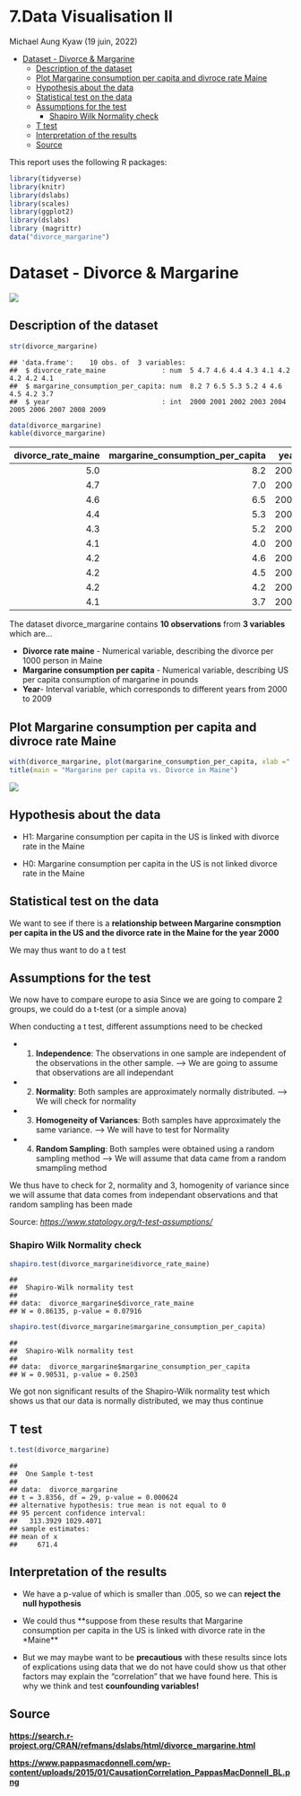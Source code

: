 7.Data Visualisation II
================
Michael Aung Kyaw
(19 juin, 2022)

-   [Dataset - Divorce & Margarine](#dataset---divorce--margarine)
    -   [Description of the dataset](#description-of-the-dataset)
    -   [Plot Margarine consumption per capita and divroce rate
        Maine](#plot-margarine-consumption-per-capita-and-divroce-rate-maine)
    -   [Hypothesis about the data](#hypothesis-about-the-data)
    -   [Statistical test on the data](#statistical-test-on-the-data)
    -   [Assumptions for the test](#assumptions-for-the-test)
        -   [Shapiro Wilk Normality
            check](#shapiro-wilk-normality-check)
    -   [T test](#t-test)
    -   [Interpretation of the results](#interpretation-of-the-results)
    -   [Source](#source)

This report uses the following R packages:

``` r
library(tidyverse)
library(knitr)
library(dslabs)
library(scales)
library(ggplot2)
library(dslabs)
library (magrittr)
data("divorce_margarine")
```

# Dataset - Divorce & Margarine

![](https://www.pappasmacdonnell.com/wp-content/uploads/2015/01/CausationCorrelation_PappasMacDonnell_BL.png)

## Description of the dataset

``` r
str(divorce_margarine)
```

    ## 'data.frame':    10 obs. of  3 variables:
    ##  $ divorce_rate_maine              : num  5 4.7 4.6 4.4 4.3 4.1 4.2 4.2 4.2 4.1
    ##  $ margarine_consumption_per_capita: num  8.2 7 6.5 5.3 5.2 4 4.6 4.5 4.2 3.7
    ##  $ year                            : int  2000 2001 2002 2003 2004 2005 2006 2007 2008 2009

``` r
data(divorce_margarine)
kable(divorce_margarine)
```

| divorce_rate_maine | margarine_consumption_per_capita | year |
|-------------------:|---------------------------------:|-----:|
|                5.0 |                              8.2 | 2000 |
|                4.7 |                              7.0 | 2001 |
|                4.6 |                              6.5 | 2002 |
|                4.4 |                              5.3 | 2003 |
|                4.3 |                              5.2 | 2004 |
|                4.1 |                              4.0 | 2005 |
|                4.2 |                              4.6 | 2006 |
|                4.2 |                              4.5 | 2007 |
|                4.2 |                              4.2 | 2008 |
|                4.1 |                              3.7 | 2009 |

The dataset divorce_margarine contains **10 observations** from **3
variables** which are…

-   **Divorce rate maine** - Numerical variable, describing the divorce
    per 1000 person in Maine
-   **Margarine consumption per capita** - Numerical variable,
    describing US per capita consumption of margarine in pounds
-   **Year**- Interval variable, which corresponds to different years
    from 2000 to 2009

## Plot Margarine consumption per capita and divroce rate Maine

``` r
with(divorce_margarine, plot(margarine_consumption_per_capita, xlab =" Margarine per capita in US", divorce_rate_maine, ylab= "Divorce rate in Maine"))
title(main = "Margarine per capita vs. Divorce in Maine")
```

![](7.2-Data-Modelling_files/figure-gfm/plot-1.svg)<!-- -->

## Hypothesis about the data

-   H1: Margarine consumption per capita in the US is linked with
    divorce rate in the Maine

-   H0: Margarine consumption per capita in the US is not linked divorce
    rate in the Maine

## Statistical test on the data

We want to see if there is a **relationship between Margarine consmption
per capita in the US and the divorce rate in the Maine for the year
2000**

We may thus want to do a t test

## Assumptions for the test

We now have to compare europe to asia Since we are going to compare 2
groups, we could do a t-test (or a simple anova)

When conducting a t test, different assumptions need to be checked

-   1.  **Independence**: The observations in one sample are independent
        of the observations in the other sample. –> We are going to
        assume that observations are all independant

-   2.  **Normality**: Both samples are approximately normally
        distributed. –> We will check for normality

-   3.  **Homogeneity of Variances**: Both samples have approximately
        the same variance. –> We will have to test for Normality

-   4.  **Random Sampling**: Both samples were obtained using a random
        sampling method –> We will assume that data came from a random
        smampling method

We thus have to check for 2, normality and 3, homogenity of variance
since we will assume that data comes from independant observations and
that random sampling has been made

Source: *<https://www.statology.org/t-test-assumptions/>*

### Shapiro Wilk Normality check

``` r
shapiro.test(divorce_margarine$divorce_rate_maine)
```

    ## 
    ##  Shapiro-Wilk normality test
    ## 
    ## data:  divorce_margarine$divorce_rate_maine
    ## W = 0.86135, p-value = 0.07916

``` r
shapiro.test(divorce_margarine$margarine_consumption_per_capita)
```

    ## 
    ##  Shapiro-Wilk normality test
    ## 
    ## data:  divorce_margarine$margarine_consumption_per_capita
    ## W = 0.90531, p-value = 0.2503

We got non significant results of the Shapiro-Wilk normality test which
shows us that our data is normally distributed, we may thus continue

## T test

``` r
t.test(divorce_margarine)
```

    ## 
    ##  One Sample t-test
    ## 
    ## data:  divorce_margarine
    ## t = 3.8356, df = 29, p-value = 0.000624
    ## alternative hypothesis: true mean is not equal to 0
    ## 95 percent confidence interval:
    ##   313.3929 1029.4071
    ## sample estimates:
    ## mean of x 
    ##     671.4

## Interpretation of the results

-   We have a p-value of which is smaller than .005, so we can **reject
    the null hypothesis**

-   We could thus \*\*suppose from these results that Margarine
    consumption per capita in the US is linked with divorce rate in the
    \*Maine\*\*

-   But we may maybe want to be **precautious** with these results since
    lots of explications using data that we do not have could show us
    that other factors may explain the “correlation” that we have found
    here. This is why we think and test **counfounding variables!**

## Source

**<https://search.r-project.org/CRAN/refmans/dslabs/html/divorce_margarine.html>**

**<https://www.pappasmacdonnell.com/wp-content/uploads/2015/01/CausationCorrelation_PappasMacDonnell_BL.png>**
